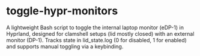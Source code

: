 # toggle-hypr-monitors
A lightweight Bash script to toggle the internal laptop monitor (eDP-1) in Hyprland, designed for clamshell setups (lid mostly closed) with an external monitor (DP-1). Tracks state in lid_state.log (0 for disabled, 1 for enabled) and supports manual toggling via a keybinding.
